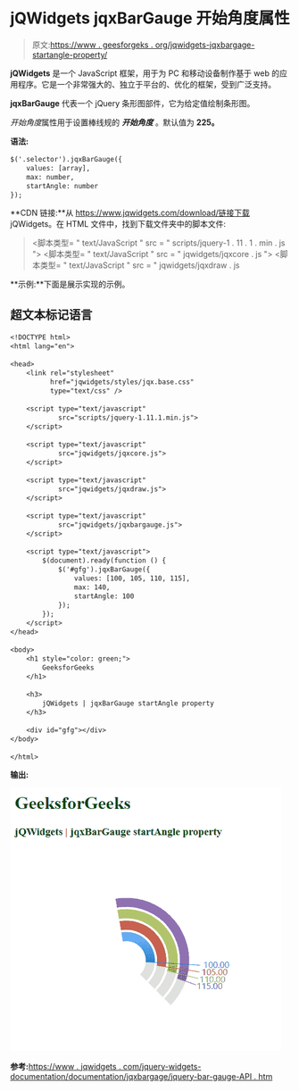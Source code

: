 # jQWidgets jqxBarGauge 开始角度属性

> 原文:[https://www . geesforgeks . org/jqwidgets-jqxbargage-startangle-property/](https://www.geeksforgeeks.org/jqwidgets-jqxbargauge-startangle-property/)

**jQWidgets** 是一个 JavaScript 框架，用于为 PC 和移动设备制作基于 web 的应用程序。它是一个非常强大的、独立于平台的、优化的框架，受到广泛支持。

**jqxBarGauge** 代表一个 jQuery 条形图部件，它为给定值绘制条形图。

*开始角度*属性用于设置棒线规的 ***开始角度*** 。默认值为 **225。**

**语法:**

```
$('.selector').jqxBarGauge({
    values: [array], 
    max: number,
    startAngle: number
});
```

**CDN 链接:**从 https://www.jqwidgets.com/download/链接下载 jQWidgets。在 HTML 文件中，找到下载文件夹中的脚本文件:

> <link rel="”stylesheet”" href="”jqwidgets/styles/jqx.base.css”" type="”text/css”">
> <脚本类型= " text/JavaScript " src = " scripts/jquery-1 . 11 . 1 . min . js "></脚本类型>
> <脚本类型= " text/JavaScript " src = " jqwidgets/jqxcore . js "></脚本类型>
> <脚本类型= " text/JavaScript " src = " jqwidgets/jqxdraw . js

**示例:**下面是展示实现的示例。

## 超文本标记语言

```
<!DOCTYPE html>
<html lang="en">

<head>
    <link rel="stylesheet"
          href="jqwidgets/styles/jqx.base.css" 
          type="text/css" />

    <script type="text/javascript" 
            src="scripts/jquery-1.11.1.min.js">
    </script>

    <script type="text/javascript" 
            src="jqwidgets/jqxcore.js">
    </script>

    <script type="text/javascript" 
            src="jqwidgets/jqxdraw.js">
    </script>

    <script type="text/javascript" 
            src="jqwidgets/jqxbargauge.js">
    </script>

    <script type="text/javascript">
        $(document).ready(function () {
            $('#gfg').jqxBarGauge({
                values: [100, 105, 110, 115], 
                max: 140, 
                startAngle: 100
            });
        });
    </script>
</head>

<body>
    <h1 style="color: green;">
        GeeksforGeeks
    </h1>

    <h3>
        jQWidgets | jqxBarGauge startAngle property
    </h3>

    <div id="gfg"></div>
</body>

</html>
```

**输出:**

![](img/807f5a7f46aed1db5a43b7e8d4d3c759.png)

**参考:**[https://www . jqwidgets . com/jquery-widgets-documentation/documentation/jqxbargage/jquery-bar-gauge-API . htm](https://www.jqwidgets.com/jquery-widgets-documentation/documentation/jqxbargauge/jquery-bar-gauge-api.htm)